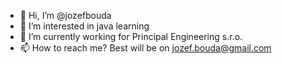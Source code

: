 - 👋 Hi, I’m @jozefbouda
- 👀 I’m interested in java learning
- 🌱 I’m currently working for Principal Engineering s.r.o.
- 📫 How to reach me? Best will be on jozef.bouda@gmail.com

<!---
jozefbouda/jozefbouda is a ✨ special ✨ repository because its `README.md` (this file) appears on your GitHub profile.
You can click the Preview link to take a look at your changes.
--->
